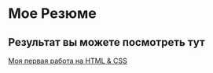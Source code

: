 # Моe Резюме

## Результат вы можете посмотреть тут

[Моя первая работа на HTML & CSS](https://github.com/MrSsunshine/resume-1.git)
